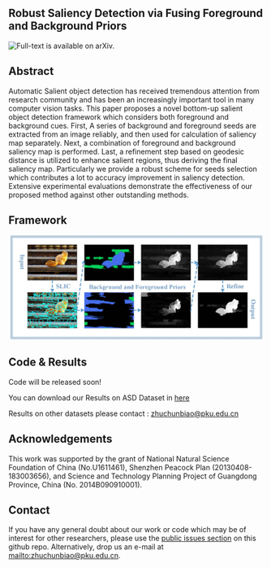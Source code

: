## Robust Saliency Detection via Fusing Foreground and Background Priors

![Full-text is available on arXiv.]()

## Abstract

 	
Automatic Salient object detection has received tremendous attention from research community and has been an increasingly
important tool in many computer vision tasks. This paper proposes a novel bottom-up salient object detection
framework which considers both foreground and background cues. First, A series of background and foreground seeds
are extracted from an image reliably, and then used for calculation
of saliency map separately. Next, a combination of
foreground and background saliency map is performed. Last,
a refinement step based on geodesic distance is utilized to
enhance salient regions, thus deriving the final saliency map.
Particularly we provide a robust scheme for seeds selection
which contributes a lot to accuracy improvement in saliency
detection. Extensive experimental evaluations demonstrate
the effectiveness of our proposed method against other outstanding
methods.


## Framework
![QFramework saliency detection](https://github.com/ChunbiaoZhu/FBP/blob/master/framework.jpg)

## Code & Results

Code will be released soon!

You can download our Results on ASD Dataset in [here](https://github.com/ChunbiaoZhu/FBP/blob/master/FBP-ASD.zip)

Results on other datasets please contact : zhuchunbiao@pku.edu.cn

## Acknowledgements

This work was supported by the grant of National Natural Science Foundation of China (No.U1611461), Shenzhen Peacock Plan (20130408-183003656), and Science and Technology Planning Project of Guangdong Province, China (No. 2014B090910001).


## Contact

If you have any general doubt about our work or code which may be of interest for other researchers, please use the [public issues section](https://github.com/ChunbiaoZhu/ACVR2017/issues) on this github repo. Alternatively, drop us an e-mail at <mailto:zhuchunbiao@pku.edu.cn>.

